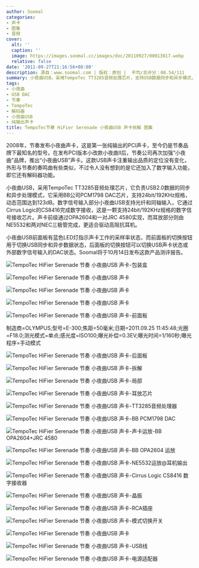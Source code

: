 ```yaml
---
author: Soomal
categories:
- 声卡
- 图集
- 音频
cover:
  alt: ''
  caption: ''
  image: https://images.soomal.cc/images/doc/20110927/00013817.webp
  relative: false
date: '2011-09-27T21:16:56+08:00'
description: 源自：www.soomal.com | 版权：原创 |  平均/总评分：08.54/111
summary: 小夜曲USB，采用TempoTec TT3285音频处理芯片，支持USB数据同步和异步模式，它采用PCM1798 DAC芯片，支持24bit/192KHz。同时，小夜曲USB声卡还提供了外接数字信号输入的功能，支持同轴和光纤输入，实现一台外置解码器功能，输入部分同样支持24bit/192KHz规格……
tags:
- 小夜曲
- USB DAC
- 节奏
- TempoTec
- 解码器
- 小夜曲USB
- 纯输出声卡
title: TempoTec节奏 HiFier Serenade 小夜曲USB 声卡拆解 图集
---
```


2008年，节奏发布小夜曲声卡，这是第一张纯输出的PCI声卡，至今仍是节奏品牌下最知名的型号。在发布PCI版本小改款小夜曲II后，节奏公司再次加强“小夜曲”品牌，推出“小夜曲USB”声卡。这款USB声卡注重输出品质的定位没有变化，外形与节奏的奏鸣曲有些类似，不过令人没有想到的是它还加入了数字输入功能，即它还有解码器功能。

小夜曲USB，采用TempoTec TT3285音频处理芯片，它负责USB2.0数据的同步和异步处理模式，它采用BB公司PCM1798 DAC芯片，支持24bit/192KHz规格，动态范围达到123dB。数字信号输入部分小夜曲USB支持光纤和同轴输入，它通过Cirrus Logic的CS8416完成数字接收，这是一颗支持24bit/192KHz规格的数字信号接收芯片。声卡前级通过OPA2604和一对JRC 4580实现，而耳放部分则由NE5532和两对NEC三极管完成，更适合驱动高阻抗耳机。

小夜曲USB前面板有蓝色LED灯指示声卡工作的采样率状态，而前面板的切换按钮用于切换USB同步和异步数据状态，后面板的切换按钮可以切换USB声卡状态或外部数字信号输入的DAC状态。Soomal将于10月14日发布这款产品测评报告。

![TempoTec HiFier Serenade 节奏 小夜曲USB 声卡-包装盒](https://images.soomal.cc/images/doc/20110927/00013815.webp)




![TempoTec HiFier Serenade 节奏 小夜曲USB 声卡](https://images.soomal.cc/images/doc/20110927/00013816.webp)




![TempoTec HiFier Serenade 节奏 小夜曲USB 声卡](https://images.soomal.cc/images/doc/20110927/00013817.webp)




![TempoTec HiFier Serenade 节奏 小夜曲USB 声卡](https://images.soomal.cc/images/doc/20110927/00013818.webp)




![TempoTec HiFier Serenade 节奏 小夜曲USB 声卡-前面板](https://images.soomal.cc/images/doc/20110927/00013819.webp)

制造商=OLYMPUS;型号=E-300;焦距=50毫米;日期=2011.09.25 11:45:48;光圈=F18.0;测光模式=单点;感光度=ISO100;曝光补偿=0.3EV;曝光时间=1/160秒;曝光程序=手动模式


![TempoTec HiFier Serenade 节奏 小夜曲USB 声卡-后面板](https://images.soomal.cc/images/doc/20110927/00013820.webp)




![TempoTec HiFier Serenade 节奏 小夜曲USB 声卡-拆解](https://images.soomal.cc/images/doc/20110927/00013821.webp)




![TempoTec HiFier Serenade 节奏 小夜曲USB 声卡-局部](https://images.soomal.cc/images/doc/20110927/00013822.webp)




![TempoTec HiFier Serenade 节奏 小夜曲USB 声卡-耳放芯片](https://images.soomal.cc/images/doc/20110927/00013823.webp)




![TempoTec HiFier Serenade 节奏 小夜曲USB 声卡-TT3285音频处理器](https://images.soomal.cc/images/doc/20110927/00013824.webp)




![TempoTec HiFier Serenade 节奏 小夜曲USB 声卡-BB PCM1798 DAC](https://images.soomal.cc/images/doc/20110927/00013825.webp)




![TempoTec HiFier Serenade 节奏 小夜曲USB 声卡-声卡运放-BB OPA2604+JRC 4580](https://images.soomal.cc/images/doc/20110927/00013826.webp)




![TempoTec HiFier Serenade 节奏 小夜曲USB 声卡-BB OPA2604 运放](https://images.soomal.cc/images/doc/20110927/00013827.webp)




![TempoTec HiFier Serenade 节奏 小夜曲USB 声卡-NE5532运放@耳机输出](https://images.soomal.cc/images/doc/20110927/00013828.webp)




![TempoTec HiFier Serenade 节奏 小夜曲USB 声卡-Cirrus Logic CS8416 数字接收器](https://images.soomal.cc/images/doc/20110927/00013829.webp)




![TempoTec HiFier Serenade 节奏 小夜曲USB 声卡-晶振](https://images.soomal.cc/images/doc/20110927/00013830.webp)




![TempoTec HiFier Serenade 节奏 小夜曲USB 声卡-RCA插座](https://images.soomal.cc/images/doc/20110927/00013831.webp)




![TempoTec HiFier Serenade 节奏 小夜曲USB 声卡-模式切换开关](https://images.soomal.cc/images/doc/20110927/00013832.webp)




![TempoTec HiFier Serenade 节奏 小夜曲USB 声卡](https://images.soomal.cc/images/doc/20110927/00013833.webp)




![TempoTec HiFier Serenade 节奏 小夜曲USB 声卡-USB线](https://images.soomal.cc/images/doc/20110927/00013834.webp)




![TempoTec HiFier Serenade 节奏 小夜曲USB 声卡-电源适配器](https://images.soomal.cc/images/doc/20110927/00013835.webp)